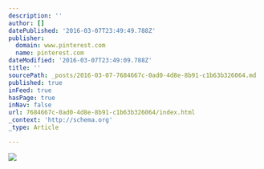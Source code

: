 ```yaml
---
description: ''
author: []
datePublished: '2016-03-07T23:49:49.788Z'
publisher:
  domain: www.pinterest.com
  name: pinterest.com
dateModified: '2016-03-07T23:49:09.788Z'
title: ''
sourcePath: _posts/2016-03-07-7684667c-0ad0-4d8e-8b91-c1b63b326064.md
published: true
inFeed: true
hasPage: true
inNav: false
url: 7684667c-0ad0-4d8e-8b91-c1b63b326064/index.html
_context: 'http://schema.org'
_type: Article

---
```

![](https://s-media-cache-ak0.pinimg.com/236x/7e/1e/9a/7e1e9a6476e1c8e35f35998dda5fdb88.jpg)